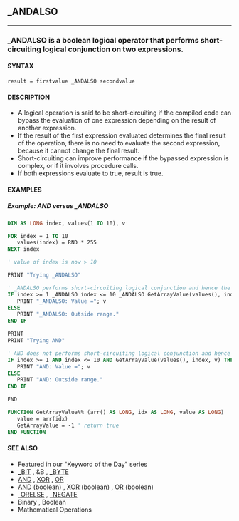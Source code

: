 ## _ANDALSO
---

### _ANDALSO is a boolean logical operator that performs short-circuiting logical conjunction on two expressions.

#### SYNTAX

`result = firstvalue _ANDALSO secondvalue`

#### DESCRIPTION
* A logical operation is said to be short-circuiting if the compiled code can bypass the evaluation of one expression depending on the result of another expression.
* If the result of the first expression evaluated determines the final result of the operation, there is no need to evaluate the second expression, because it cannot change the final result.
* Short-circuiting can improve performance if the bypassed expression is complex, or if it involves procedure calls.
* If both expressions evaluate to true, result is true.


#### EXAMPLES
##### Example: AND versus _ANDALSO
```vb
DIM AS LONG index, values(1 TO 10), v

FOR index = 1 TO 10
   values(index) = RND * 255
NEXT index

' value of index is now > 10

PRINT "Trying _ANDALSO"

' _ANDALSO performs short-circuiting logical conjunction and hence the GetArrayValue check is completely bypassed
IF index >= 1 _ANDALSO index <= 10 _ANDALSO GetArrayValue(values(), index, v) THEN
   PRINT "_ANDALSO: Value ="; v
ELSE
   PRINT "_ANDALSO: Outside range."
END IF

PRINT
PRINT "Trying AND"

' AND does not performs short-circuiting logical conjunction and hence QB64-PE will throw a runtime error: Subscript out of range
IF index >= 1 AND index <= 10 AND GetArrayValue(values(), index, v) THEN
   PRINT "AND: Value ="; v
ELSE
   PRINT "AND: Outside range."
END IF

END

FUNCTION GetArrayValue%% (arr() AS LONG, idx AS LONG, value AS LONG)
   value = arr(idx)
   GetArrayValue = -1 ' return true
END FUNCTION
```
  


#### SEE ALSO
* Featured in our "Keyword of the Day" series
* [_BIT](./_BIT.md) , &B , [_BYTE](./_BYTE.md)
* [AND](./AND.md) , [XOR](./XOR.md) , [OR](./OR.md)
* [AND](./AND.md) (boolean) , [XOR](./XOR.md) (boolean) , [OR](./OR.md) (boolean)
* [_ORELSE](./_ORELSE.md) , [_NEGATE](./_NEGATE.md)
* Binary , Boolean
* Mathematical Operations

